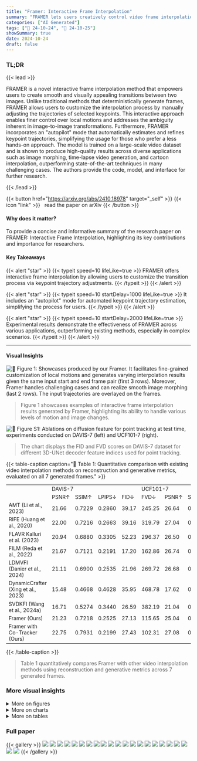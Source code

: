 ```yaml
---
title: "Framer: Interactive Frame Interpolation"
summary: "FRAMER lets users creatively control video frame interpolation by adjusting keypoint trajectories, producing smooth transitions and handling complex scenarios with an 'autopilot' mode for automated tr..."
categories: ["AI Generated"]
tags: ["🔖 24-10-24", "🤗 24-10-25"]
showSummary: true
date: 2024-10-24
draft: false
---
```


### TL;DR


{{< lead >}}

FRAMER is a novel interactive frame interpolation method that empowers users to create smooth and visually appealing transitions between two images.  Unlike traditional methods that deterministically generate frames, FRAMER allows users to customize the interpolation process by manually adjusting the trajectories of selected keypoints. This interactive approach enables finer control over local motions and addresses the ambiguity inherent in image-to-image transformations.  Furthermore, FRAMER incorporates an "autopilot" mode that automatically estimates and refines keypoint trajectories, simplifying the usage for those who prefer a less hands-on approach. The model is trained on a large-scale video dataset and is shown to produce high-quality results across diverse applications such as image morphing, time-lapse video generation, and cartoon interpolation, outperforming state-of-the-art techniques in many challenging cases. The authors provide the code, model, and interface for further research.

{{< /lead >}}


{{< button href="https://arxiv.org/abs/2410.18978" target="_self" >}}
{{< icon "link" >}} &nbsp; read the paper on arXiv
{{< /button >}}

#### Why does it matter?
To provide a concise and informative summary of the research paper on FRAMER: Interactive Frame Interpolation, highlighting its key contributions and importance for researchers.
#### Key Takeaways

{{< alert "star" >}}
{{< typeit speed=10 lifeLike=true >}} FRAMER offers interactive frame interpolation by allowing users to customize the transition process via keypoint trajectory adjustments. {{< /typeit >}}
{{< /alert >}}

{{< alert "star" >}}
{{< typeit speed=10 startDelay=1000 lifeLike=true >}} It includes an "autopilot" mode for automated keypoint trajectory estimation, simplifying the process for users. {{< /typeit >}}
{{< /alert >}}

{{< alert "star" >}}
{{< typeit speed=10 startDelay=2000 lifeLike=true >}} Experimental results demonstrate the effectiveness of FRAMER across various applications, outperforming existing methods, especially in complex scenarios. {{< /typeit >}}
{{< /alert >}}

------
#### Visual Insights



![](figures/figures_1_0.png "🔼 Figure 1: Showcases produced by our Framer. It facilitates fine-grained customization of local motions and generates varying interpolation results given the same input start and end frame pair (first 3 rows). Moreover, Framer handles challenging cases and can realize smooth image morphing (last 2 rows). The input trajectories are overlayed on the frames.")

> Figure 1 showcases examples of interactive frame interpolation results generated by Framer, highlighting its ability to handle various levels of motion and image changes.





![](charts/charts_15_0.png "🔼 Figure S1: Ablations on diffusion feature for point tracking at test time, experiments conducted on DAVIS-7 (left) and UCF101-7 (right).")

> The chart displays the FID and FVD scores on DAVIS-7 dataset for different 3D-UNet decoder feature indices used for point tracking.





{{< table-caption caption="🔽 Table 1: Quantitative comparison with existing video interpolation methods on reconstruction and generative metrics, evaluated on all 7 generated frames." >}}
<table id='1' style='font-size:14px'><tr><td></td><td colspan="4">DAVIS-7</td><td colspan="6">UCF101-7</td></tr><tr><td></td><td>PSNR↑</td><td>SSIM↑</td><td>LPIPS↓</td><td>FID↓</td><td>FVD↓</td><td>PSNR↑</td><td>SSIM↑</td><td>LPIPS↓</td><td>FID↓</td><td>FVD↓</td></tr><tr><td>AMT (Li et al., 2023)</td><td>21.66</td><td>0.7229</td><td>0.2860</td><td>39.17</td><td>245.25</td><td>26.64</td><td>0.9000</td><td>0.1878</td><td>37.80</td><td>270.98</td></tr><tr><td>RIFE (Huang et al., 2020)</td><td>22.00</td><td>0.7216</td><td>0.2663</td><td>39.16</td><td>319.79</td><td>27.04</td><td>0.9020</td><td>0.1575</td><td>27.96</td><td>300.40</td></tr><tr><td>FLAVR Kalluri et al. (2023)</td><td>20.94</td><td>0.6880</td><td>0.3305</td><td>52.23</td><td>296.37</td><td>26.50</td><td>0.8982</td><td>0.1836</td><td>37.79</td><td>279.58</td></tr><tr><td>FILM (Reda et al., 2022)</td><td>21.67</td><td>0.7121</td><td>0.2191</td><td>17.20</td><td>162.86</td><td>26.74</td><td>0.8983</td><td>0.1378</td><td>16.22</td><td>239.48</td></tr><tr><td>LDMVFI (Danier et al., 2024)</td><td>21.11</td><td>0.6900</td><td>0.2535</td><td>21.96</td><td>269.72</td><td>26.68</td><td>0.8955</td><td>0.1446</td><td>17.55</td><td>270.33</td></tr><tr><td>DynamicCrafter (Xing et al., 2023)</td><td>15.48</td><td>0.4668</td><td>0.4628</td><td>35.95</td><td>468.78</td><td>17.62</td><td>0.7082</td><td>0.3361</td><td>61.71</td><td>646.91</td></tr><tr><td>SVDKFI (Wang et al., 2024a)</td><td>16.71</td><td>0.5274</td><td>0.3440</td><td>26.59</td><td>382.19</td><td>21.04</td><td>0.7991</td><td>0.2146</td><td>44.81</td><td>301.33</td></tr><tr><td>Framer (Ours)</td><td>21.23</td><td>0.7218</td><td>0.2525</td><td>27.13</td><td>115.65</td><td>25.04</td><td>0.8806</td><td>0.1714</td><td>31.69</td><td>181.55</td></tr><tr><td>Framer with Co-Tracker (Ours)</td><td>22.75</td><td>0.7931</td><td>0.2199</td><td>27.43</td><td>102.31</td><td>27.08</td><td>0.9024</td><td>0.1714</td><td>32.37</td><td>159.87</td></tr></table>{{< /table-caption >}}

> Table 1 quantitatively compares Framer with other video interpolation methods using reconstruction and generative metrics across 7 generated frames.



### More visual insights

<details>
<summary>More on figures
</summary>


![](figures/figures_4_0.png "🔼 Figure 2: Framer supports (a) a user-interactive mode for customized point trajectories and (b) an 'autopilot' mode for video frame interpolation without trajectory inputs. During training, (d) we fine-tune the 3D-UNet of a pre-trained video diffusion model for video frame interpolation. Afterward, (c) we introduce point trajectory control by freezing the 3D-UNet and fine-tuning the controlling branch.")

> Figure 2 illustrates the overall architecture of Framer, detailing its interactive mode, autopilot mode, trajectory controlling branch, and video frame interpolation fine-tuning process.


![](figures/figures_5_0.png "🔼 Figure 3: Point trajectory estimation. The point trajectory is initialized by interpolating the coordinates of matched keypoints. In each de-noising step, we perform point tracking by finding the nearest neighbor of keypoints in the start and end frames, respectively. Lastly, We check the bi-directional tracking consistency before updating the point coordinate.")

> Figure 3 illustrates the bi-directional point tracking method used in Framer's 'autopilot' mode to estimate point trajectories for video frame interpolation.


![](figures/figures_6_0.png "🔼 Figure 4: Qualitative comparison. 'GT’ strands for ground truth. For each method, we only present the middle frame of 7 interpolated frames. The full results can be seen in Fig. S4 and Fig. S5 in the Appendix.")

> Figure 4 shows a qualitative comparison of the proposed Framer method with other state-of-the-art video frame interpolation methods on various video clips.


![](figures/figures_6_1.png "🔼 Figure 5: Reults on human preference.")

> The figure is a pie chart showing the percentage of human preference for Framer compared to other video interpolation methods.


![](figures/figures_7_0.png "🔼 Figure 6: Results on user interaction. The first row is generated without drag input, while the other two are generated with different drag controls. Customized trajectories are overlaid on frames.")

> The figure showcases the results of user interaction in the Framer model, demonstrating how different drag controls affect the generated frames and their trajectories.


![](figures/figures_7_1.png "🔼 Figure 1: Showcases produced by our Framer. It facilitates fine-grained customization of local motions and generates varying interpolation results given the same input start and end frame pair (first 3 rows). Moreover, Framer handles challenging cases and can realize smooth image morphing (last 2 rows). The input trajectories are overlayed on the frames.")

> The figure showcases examples of frame interpolation results generated by the proposed Framer model, highlighting its ability to customize local motions and handle challenging cases.


![](figures/figures_8_0.png "🔼 Figure 1: Showcases produced by our Framer. It facilitates fine-grained customization of local motions and generates varying interpolation results given the same input start and end frame pair (first 3 rows). Moreover, Framer handles challenging cases and can realize smooth image morphing (last 2 rows). The input trajectories are overlayed on the frames.")

> Figure 1 shows example results of the Framer model performing interactive frame interpolation, demonstrating fine-grained control over local motions and the ability to handle challenging cases.


![](figures/figures_8_1.png "🔼 Figure 1: Showcases produced by our Framer. It facilitates fine-grained customization of local motions and generates varying interpolation results given the same input start and end frame pair (first 3 rows). Moreover, Framer handles challenging cases and can realize smooth image morphing (last 2 rows). The input trajectories are overlayed on the frames.")

> Figure 1 shows example results generated by the Framer model, highlighting its ability to customize local motions and produce smooth interpolation results even in challenging cases.


![](figures/figures_9_0.png "🔼 Figure 1: Showcases produced by our Framer. It facilitates fine-grained customization of local motions and generates varying interpolation results given the same input start and end frame pair (first 3 rows). Moreover, Framer handles challenging cases and can realize smooth image morphing (last 2 rows). The input trajectories are overlayed on the frames.")

> The figure showcases examples of frame interpolation results generated by the Framer model, demonstrating its ability to customize local motions and handle challenging cases.


![](figures/figures_9_1.png "🔼 Figure 12: Ablations on each component. 'w/o trajectory' denotes inference without guidance from point trajectory, 'w/o traj. update' indicates inference without trajectory updates, and 'w/o bi' suggests trajectory updating without bi-directional consistency verification.")

> The figure shows ablation studies on the individual components of Framer to validate their effectiveness.


![](figures/figures_17_0.png "🔼 Figure 4: Qualitative comparison. 'GT’ strands for ground truth. For each method, we only present the middle frame of 7 interpolated frames. The full results can be seen in Fig. S4 and Fig. S5 in the Appendix.")

> Figure 4 shows a qualitative comparison of the middle frame of 7 interpolated frames generated by different video frame interpolation methods, including the ground truth.


![](figures/figures_18_0.png "🔼 Figure 4: Qualitative comparison. 'GT’ strands for ground truth. For each method, we only present the middle frame of 7 interpolated frames. The full results can be seen in Fig. S4 and Fig. S5 in the Appendix.")

> Figure 4 shows a qualitative comparison of the proposed Framer model with other state-of-the-art video frame interpolation methods, illustrating the superior performance of Framer in generating visually appealing and temporally coherent frames.


![](figures/figures_19_0.png "🔼 Figure 4: Qualitative comparison. 'GT’ strands for ground truth. For each method, we only present the middle frame of 7 interpolated frames. The full results can be seen in Fig. S4 and Fig. S5 in the Appendix.")

> Figure 4 presents a qualitative comparison of the proposed Framer model against several state-of-the-art video interpolation methods, showcasing the middle frame of seven interpolated frames for each approach.


![](figures/figures_20_0.png "🔼 Figure 4: Qualitative comparison. 'GT’ strands for ground truth. For each method, we only present the middle frame of 7 interpolated frames. The full results can be seen in Fig. S4 and Fig. S5 in the Appendix.")

> Figure 4 shows a qualitative comparison of the proposed Framer model with other state-of-the-art video frame interpolation methods on various video sequences.


![](figures/figures_21_0.png "🔼 Figure 1: Showcases produced by our Framer. It facilitates fine-grained customization of local motions and generates varying interpolation results given the same input start and end frame pair (first 3 rows). Moreover, Framer handles challenging cases and can realize smooth image morphing (last 2 rows). The input trajectories are overlayed on the frames.")

> The figure showcases the results of the Framer model for interactive frame interpolation, demonstrating its ability to customize local motions and handle challenging cases.


![](figures/figures_21_1.png "🔼 Figure S10: More results on (a) cartoon and (b) sketch interpolation.")

> Figure S10 presents more examples of cartoon and sketch interpolation results generated using the proposed Framer method.


![](figures/figures_22_0.png "🔼 Figure 1: Showcases produced by our Framer. It facilitates fine-grained customization of local motions and generates varying interpolation results given the same input start and end frame pair (first 3 rows). Moreover, Framer handles challenging cases and can realize smooth image morphing (last 2 rows). The input trajectories are overlayed on the frames.")

> Figure 1 showcases examples of interactive frame interpolation results generated by the proposed Framer model, highlighting its ability to handle various scenarios and user inputs.


![](figures/figures_22_1.png "🔼 Figure 1: Showcases produced by our Framer. It facilitates fine-grained customization of local motions and generates varying interpolation results given the same input start and end frame pair (first 3 rows). Moreover, Framer handles challenging cases and can realize smooth image morphing (last 2 rows). The input trajectories are overlayed on the frames.")

> Figure 1 showcases the results of interactive frame interpolation using Framer, demonstrating fine-grained control over local motions and the handling of challenging interpolation scenarios.


![](figures/figures_22_2.png "🔼 Figure 1: Showcases produced by our Framer. It facilitates fine-grained customization of local motions and generates varying interpolation results given the same input start and end frame pair (first 3 rows). Moreover, Framer handles challenging cases and can realize smooth image morphing (last 2 rows). The input trajectories are overlayed on the frames.")

> Figure 1 showcases examples of frame interpolation results generated by the Framer model, highlighting its ability to customize local motions and handle challenging cases with smooth transitions.


</details>



<details>
<summary>More on charts
</summary>


![](charts/charts_15_1.png "🔼 Figure S1: Ablations on diffusion feature for point tracking at test time, experiments conducted on DAVIS-7 (left) and UCF101-7 (right).")

> The chart displays the FID and FVD scores on DAVIS-7 and UCF101-7 datasets for different feature indices used in point tracking within the 3D-UNet decoder.


![](charts/charts_15_2.png "🔼 Figure S2: Ablations on the start and end diffusion steps for correspondence guidance, experiments conducted on DAVIS-7 (left) and UCF101-7 (right). We use a total sampling step of 30.")

> The chart shows the FID and FVD scores on DAVIS-7 dataset for different ranges of diffusion steps used for correspondence guidance during video frame interpolation.


![](charts/charts_15_3.png "🔼 Figure S2: Ablations on the start and end diffusion steps for correspondence guidance, experiments conducted on DAVIS-7 (left) and UCF101-7 (right). We use a total sampling step of 30.")

> The chart displays the FID and FVD scores on DAVIS-7 and UCF101-7 datasets for different start and end diffusion steps used for correspondence guidance during video frame interpolation.


![](charts/charts_16_0.png "🔼 Figure S3: Ablations on the number of trajectories for guidance during sampling, experiments conducted on DAVIS-7 (left) and UCF101-7 (right).")

> The chart displays the FID and FVD scores on DAVIS-7 dataset for different numbers of trajectories used for guidance during sampling.


![](charts/charts_16_1.png "🔼 Figure S3: Ablations on the number of trajectories for guidance during sampling, experiments conducted on DAVIS-7 (left) and UCF101-7 (right).")

> The chart displays the impact of varying the number of trajectories used for guidance on FID and FVD scores for DAVIS-7 and UCF101-7 datasets.


</details>



<details>
<summary>More on tables
</summary>


{{< table-caption caption="🔽 Table 1: Quantitative comparison with existing video interpolation methods on reconstruction and generative metrics, evaluated on all 7 generated frames." >}}
<table id='6' style='font-size:14px'><tr><td>Strat Frame</td><td colspan="3">Generated Frames</td><td>End Frame</td></tr></table>{{< /table-caption >}}

> Table 1 quantitatively compares Framer with other video interpolation methods across several reconstruction and generative metrics, using all seven generated frames.


{{< table-caption caption="🔽 Table 1: Quantitative comparison with existing video interpolation methods on reconstruction and generative metrics, evaluated on all 7 generated frames." >}}
<table id='1' style='font-size:16px'><tr><td>Tianyu Ding, Luming Liang, Zhihui Zhu, and Ilya Zharkov. CDFI: compression-driven network design for frame interpolation. In IEEE Conf. Comput. Vis. Pattern Recog., 2021.</td></tr><tr><td>Jiong Dong, Kaoru Ota, and Mianxiong Dong. Video frame interpolation: A comprehensive survey. ACM Trans. Multim. Comput. Commun. Appl., 2023.</td></tr><tr><td>Haiwen Feng, Zheng Ding, Zhihao Xia, Simon Niklaus, Victoria Fernandez Abrevaya, Michael J. Black, and Xuaner Zhang. Explorative inbetweening of time and space. arXiv: Computing Research Repo., abs/2403.14611, 2024.</td></tr><tr><td>Songwei Ge, Seungjun Nah, Guilin Liu, Tyler Poon, Andrew Tao, Bryan Catanzaro, David Jacobs, Jia-Bin Huang, Ming-Yu Liu, and Yogesh Balaji. Preserve your own correlation: A noise prior for video diffusion models. In Int. Conf. Comput. Vis., 2023.</td></tr><tr><td>Shurui Gui, Chaoyue Wang, Qihua Chen, and Dacheng Tao. Featureflow: Robust video interpolation via structure-to-texture generation. In IEEE Conf. Comput. Vis. Pattern Recog., 2020.</td></tr><tr><td>Yuwei Guo, Ceyuan Yang, Anyi Rao, Maneesh Agrawala, Dahua Lin, and Bo Dai. Sparsectrl: Adding sparse controls to text-to-video diffusion models. arXiv: Computing Research Repo., abs/2311.16933, 2023.</td></tr><tr><td>Hao He, Yinghao Xu, Yuwei Guo, Gordon Wetzstein, Bo Dai, Hongsheng Li, and Ceyuan Yang. Cameractrl: Enabling camera control for text-to-video generation. arXiv: Computing Research Repo., abs/2404.02101, 2024.</td></tr><tr><td>Zhewei Huang, Tianyuan Zhang, Wen Heng, Boxin Shi, and Shuchang Zhou. RIFE: real-time intermediate flow estimation for video frame interpolation. arXiv: Computing Research Repo., abs/2011.06294, 2020.</td></tr><tr><td>Siddhant Jain, Daniel Watson, Eric Tabellion, Aleksander Holynski, Ben Poole, and Janne Kontkanen. Video interpolation with diffusion models. arXiv: Computing Research Repo., abs/2404.01203, 2024.</td></tr><tr><td>Huaizu Jiang, Deqing Sun, Varun Jampani, Ming-Hsuan Yang, Erik G. Learned-Miller, and Jan Kautz. Super slomo: High quality estimation of multiple intermediate frames for video interpolation. In IEEE Conf. Comput. Vis. Pattern Recog., 2018.</td></tr><tr><td>Xin Jin, Longhai Wu, Guotao Shen, Youxin Chen, Jie Chen, Jayoon Koo, and Cheul-Hee Hahm. Enhanced bi-directional motion estimation for video frame interpolation. In IEEE Winter Conf. Appl. Comput. Vis., 2023.</td></tr><tr><td>Tarun Kalluri, Deepak Pathak, Manmohan Chandraker, and Du Tran. FLAVR: flow-agnostic video representations for fast frame interpolation. In IEEE Winter Conf. Appl. Comput. Vis., 2023.</td></tr><tr><td>Nikita Karaev, Ignacio Rocco, Benjamin Graham, Natalia Neverova, Andrea Vedaldi, and Christian Rupprecht. Cotracker: It is better to track together. arXiv: Computing Research Repo., abs/2307.07635, 2023.</td></tr><tr><td>Lingtong Kong, Boyuan Jiang, Donghao Luo, Wenqing Chu, Xiaoming Huang, Ying Tai, Chengjie Wang, and Jie Yang. Ifrnet: Intermediate feature refine network for efficient frame interpolation. In IEEE Conf. Comput. Vis. Pattern Recog., 2022.</td></tr><tr><td>Hyeongmin Lee, Taeoh Kim, Tae-Young Chung, Daehyun Pak, Yuseok Ban, and Sangyoun Lee. Adacof: Adaptive collaboration of flows for video frame interpolation. In IEEE Conf. Comput. Vis. Pattern Recog., 2020.</td></tr><tr><td>Changlin Li, Guangyang Wu, Yanan Sun, Xin Tao, Chi-Keung Tang, and Yu- Wing Tai. H-VFI: hierarchical frame interpolation for videos with large motions. arXiv: Computing Research Repo., abs/2211.11309, 2022.</td></tr><tr><td>Zhen Li, Zuo-Liang Zhu, Linghao Han, Qibin Hou, Chun-Le Guo, and Ming-Ming Cheng. AMT: all-pairs multi-field transforms for efficient frame interpolation. In IEEE Conf. Comput. Vis. Pattern Recog., 2023.</td></tr></table>{{< /table-caption >}}

> Table 1 quantitatively compares Framer's performance against other video interpolation methods using reconstruction and generative metrics across 7 generated frames.


{{< table-caption caption="🔽 Table 1: Quantitative comparison with existing video interpolation methods on reconstruction and generative metrics, evaluated on all 7 generated frames." >}}
<table id='6' style='font-size:14px'><tr><td></td><td colspan="5">DAVIS-7</td><td colspan="5">UCF101-7</td></tr><tr><td></td><td>PSNR↑</td><td>SSIM↑</td><td>LPIPS↓</td><td>FID↓</td><td>FVD↓</td><td>PSNR↑</td><td>SSIM↑</td><td>LPIPS↓</td><td>FID↓</td><td>FVD↓</td></tr><tr><td>w/o trajectory</td><td>20.19</td><td>0.6831</td><td>0.2787</td><td>28.25</td><td>128.71</td><td>24.16</td><td>0.8677</td><td>0.1798</td><td>32.64</td><td>195.54</td></tr><tr><td>w/o traj. updating</td><td>20.82</td><td>0.7054</td><td>0.2621</td><td>27.33</td><td>120.73</td><td>24.69</td><td>0.8748</td><td>0.1842</td><td>31.95</td><td>187.37</td></tr><tr><td>w/o bi-directional</td><td>20.94</td><td>0.7102</td><td>0.2602</td><td>27.23</td><td>116.81</td><td>24.73</td><td>0.8746</td><td>0.1845</td><td>31.66</td><td>183.74</td></tr><tr><td>Framer (Ours)</td><td>21.23</td><td>0.7218</td><td>0.2525</td><td>27.13</td><td>115.65</td><td>25.04</td><td>0.8806</td><td>0.1714</td><td>31.69</td><td>181.55</td></tr></table>{{< /table-caption >}}

> Table 1 quantitatively compares Framer with other video interpolation methods using reconstruction and generative metrics across 7 generated frames.


{{< table-caption caption="🔽 Table S2: Ablations on each component, evaluating only the middle frame out of all 7 generated frames. 'w/o trajectory' denotes inference without guidance from point trajectory, 'w/o traj. updating' indicates inference without trajectory updates, and 'w/o bi' suggests trajectory updating without bi-directional consistency verification." >}}
<table id='8' style='font-size:18px'><tr><td rowspan="2"></td><td colspan="4">DAVIS-7 (mid-frame)</td><td colspan="4">UCF101-7 (mid-frame)</td></tr><tr><td>PSNR↑</td><td>SSIM↑</td><td>LPIPS↓</td><td>FID↓</td><td>PSNR↑</td><td>SSIM↑</td><td>LPIPS↓</td><td>FID↓</td></tr><tr><td>w/o trajectory</td><td>19.30</td><td>0.6504</td><td>0.3093</td><td>57.10</td><td>23.14</td><td>0.8523</td><td>0.1967</td><td>54.98</td></tr><tr><td>w/o traj. updating</td><td>19.84</td><td>0.6700</td><td>0.2935</td><td>55.37</td><td>23.60</td><td>0.8590</td><td>0.2009</td><td>53.83</td></tr><tr><td>w/o bi-directional</td><td>19.95</td><td>0.6739</td><td>0.2919</td><td>54.75</td><td>23.65</td><td>0.8586</td><td>0.2016</td><td>53.54</td></tr><tr><td>Framer (Ours)</td><td>20.18</td><td>0.6850</td><td>0.2845</td><td>55.13</td><td>23.92</td><td>0.8646</td><td>0.1889</td><td>53.33</td></tr></table>{{< /table-caption >}}

> Table S2 presents ablation study results on different components of the proposed Framer model, focusing on the middle frame of the generated video sequence.


{{< table-caption caption="🔽 Table 1: Quantitative comparison with existing video interpolation methods on reconstruction and generative metrics, evaluated on all 7 generated frames." >}}
<table id='4' style='font-size:16px'><tr><td></td><td colspan="4">DAVIS-7 (mid-frame)</td><td colspan="4">UCF101-7 (mid-frame)</td></tr><tr><td></td><td>PSNR↑</td><td>SSIM↑</td><td>LPIPS↓</td><td>FID↓</td><td>PSNR↑</td><td>SSIM↑</td><td>LPIPS↓</td><td>FID↓</td></tr><tr><td>AMT (Li et al⌀, 2023)</td><td>20.59</td><td>0.6834</td><td>0.3564</td><td>100.36</td><td>25.24</td><td>0.8837</td><td>0.2237</td><td>75.97</td></tr><tr><td>RIFE (Huang et al., 2020)</td><td>20.74</td><td>0.6813</td><td>0.3102</td><td>80.78</td><td>25.68</td><td>0.8842</td><td>0.1835</td><td>59.33</td></tr><tr><td>FLAVR Kalluri et al. (2023)</td><td>19.93</td><td>0.6514</td><td>0.4074</td><td>118.45</td><td>24.93</td><td>0.8796</td><td>0.2164</td><td>79.86</td></tr><tr><td>FILM (Reda et al., 2022)</td><td>20.28</td><td>0.6671</td><td>0.2620</td><td>48.70</td><td>25.31</td><td>0.8818</td><td>0.1623</td><td>41.23</td></tr><tr><td>LDMVFI (Danier et al., 2024)</td><td>19.87</td><td>0.6435</td><td>0.2985</td><td>56.46</td><td>25.16</td><td>0.8789</td><td>0.1695</td><td>43.01</td></tr><tr><td>DynamicCrafter (Xing et al., 2023)</td><td>14.61</td><td>0.4280</td><td>0.5082</td><td>77.65</td><td>17.05</td><td>0.6935</td><td>0.3502</td><td>97.01</td></tr><tr><td>SVDKFI (Wang et al., 2024a)</td><td>16.06</td><td>0.4974</td><td>0.3719</td><td>53.49</td><td>20.03</td><td>0.7775</td><td>0.2326</td><td>69.26</td></tr><tr><td>Framer (Ours)</td><td>20.18</td><td>0.6850</td><td>0.2845</td><td>55.13</td><td>23.92</td><td>0.8646</td><td>0.1889</td><td>53.33</td></tr><tr><td>Framer with Co-Tracker (Ours)</td><td>21.94</td><td>0.7693</td><td>0.2437</td><td>55.77</td><td>25.86</td><td>0.8868</td><td>0.1873</td><td>54.64</td></tr></table>{{< /table-caption >}}

> Table 1 quantitatively compares Framer with other video interpolation methods using reconstruction and generative metrics, evaluated across all 7 generated frames.


</details>


### Full paper

{{< gallery >}}
<img src="paper_images/1.png" class="grid-w50 md:grid-w33 xl:grid-w25" />
<img src="paper_images/2.png" class="grid-w50 md:grid-w33 xl:grid-w25" />
<img src="paper_images/3.png" class="grid-w50 md:grid-w33 xl:grid-w25" />
<img src="paper_images/4.png" class="grid-w50 md:grid-w33 xl:grid-w25" />
<img src="paper_images/5.png" class="grid-w50 md:grid-w33 xl:grid-w25" />
<img src="paper_images/6.png" class="grid-w50 md:grid-w33 xl:grid-w25" />
<img src="paper_images/7.png" class="grid-w50 md:grid-w33 xl:grid-w25" />
<img src="paper_images/8.png" class="grid-w50 md:grid-w33 xl:grid-w25" />
<img src="paper_images/9.png" class="grid-w50 md:grid-w33 xl:grid-w25" />
<img src="paper_images/10.png" class="grid-w50 md:grid-w33 xl:grid-w25" />
<img src="paper_images/11.png" class="grid-w50 md:grid-w33 xl:grid-w25" />
<img src="paper_images/12.png" class="grid-w50 md:grid-w33 xl:grid-w25" />
<img src="paper_images/13.png" class="grid-w50 md:grid-w33 xl:grid-w25" />
<img src="paper_images/14.png" class="grid-w50 md:grid-w33 xl:grid-w25" />
<img src="paper_images/15.png" class="grid-w50 md:grid-w33 xl:grid-w25" />
<img src="paper_images/16.png" class="grid-w50 md:grid-w33 xl:grid-w25" />
<img src="paper_images/17.png" class="grid-w50 md:grid-w33 xl:grid-w25" />
<img src="paper_images/18.png" class="grid-w50 md:grid-w33 xl:grid-w25" />
<img src="paper_images/19.png" class="grid-w50 md:grid-w33 xl:grid-w25" />
<img src="paper_images/20.png" class="grid-w50 md:grid-w33 xl:grid-w25" />
<img src="paper_images/21.png" class="grid-w50 md:grid-w33 xl:grid-w25" />
<img src="paper_images/22.png" class="grid-w50 md:grid-w33 xl:grid-w25" />
{{< /gallery >}}